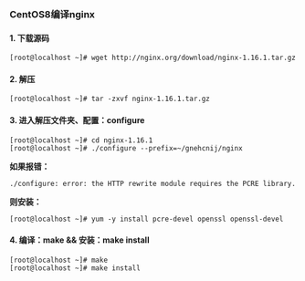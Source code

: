 ### CentOS8编译nginx
#### 1. 下载源码

```
[root@localhost ~]# wget http://nginx.org/download/nginx-1.16.1.tar.gz
```

#### 2. 解压

```
[root@localhost ~]# tar -zxvf nginx-1.16.1.tar.gz
```

#### 3. 进入解压文件夹、配置：configure

```
[root@localhost ~]# cd nginx-1.16.1
[root@localhost ~]# ./configure --prefix=~/gnehcnij/nginx
```

**如果报错：**

```
./configure: error: the HTTP rewrite module requires the PCRE library.
```

**则安装：**

```
[root@localhost ~]# yum -y install pcre-devel openssl openssl-devel
```

#### 4. 编译：make && 安装：make install

```
[root@localhost ~]# make
[root@localhost ~]# make install
```


